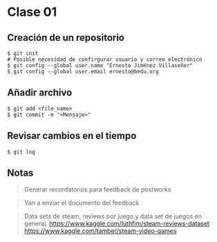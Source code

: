 # Clase 01

## Creación de un repositorio

```
$ git init
# Posible necesidad de confirgurar usuario y correo electrónico
$ git config --global user.name "Ernesto Jiménez Villaseñor"
$ git config --global user.email ernesto@bedu.org
```

## Añadir archivo
```
$ git add <file_name>
$ git commit -m "<Mensaje>"
```

## Revisar cambios en el tiempo

```
$ git log
```

## Notas

> Generar recordatorios para feedback de postworks

> Van a enviar el documento del feedback 

> Data sets de steam, reviews por juego y data set de juegos en general.
> https://www.kaggle.com/luthfim/steam-reviews-dataset
> https://www.kaggle.com/tamber/steam-video-games
